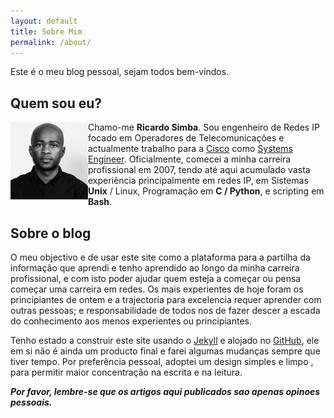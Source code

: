 ```yaml
---
layout: default
title: Sobre Mim
permalink: /about/
---
```


Este é o meu blog pessoal, sejam todos bem-vindos.

## Quem sou eu?


<img src="/assets/rs.jpg" align=left>

Chamo-me **Ricardo Simba**. Sou engenheiro de Redes IP focado em Operadores de Telecomunicações e actualmente trabalho para a [Cisco](https://www.cisco.com/) como [Systems Engineer](https://www.youtube.com/watch?v=vq5kqGbxBB4). Oficialmente, comecei a minha carreira profissional em 2007, tendo até aqui acumulado vasta experiência principalmente em redes IP, em Sistemas **Unix** / Linux, Programação em **C / Python**, e scripting em **Bash**.



## Sobre o blog

O meu objectivo e de usar este site como a plataforma para a partilha da informação que aprendi e tenho aprendido ao longo da minha carreira profissional, e com isto poder ajudar quem esteja a começar ou pensa começar uma carreira em redes. Os mais experientes de hoje foram os principiantes de ontem e a trajectoria para excelencia requer aprender com outras pessoas; e responsabilidade de todos nos de fazer descer a escada do conhecimento aos menos experientes ou principiantes.

Tenho estado a construir este site usando o [Jekyll](https://jekyllrb.com/) e alojado no [GitHub](https://github.com/), ele em si não é ainda um producto final e farei algumas mudanças sempre que tiver tempo. Por preferência pessoal, adoptei um design simples e limpo , para permitir maior concentração na escrita e na leitura.


***Por favor, lembre-se que os artigos aqui publicados sao apenas opinoes pessoais.***
